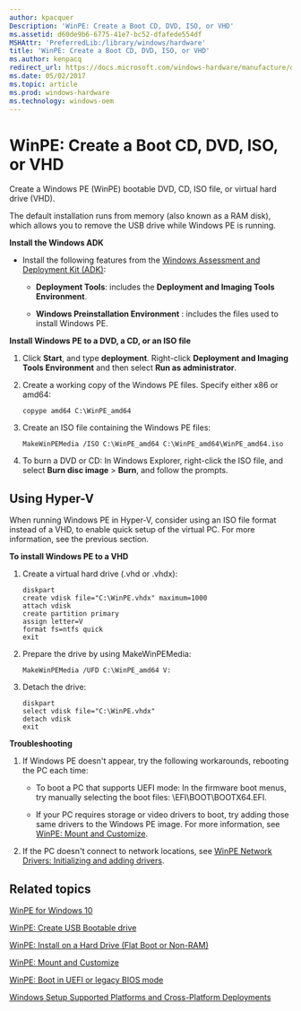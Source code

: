 ```yaml
---
author: kpacquer
Description: 'WinPE: Create a Boot CD, DVD, ISO, or VHD'
ms.assetid: d60de9b6-6775-41e7-bc52-dfafede554df
MSHAttr: 'PreferredLib:/library/windows/hardware'
title: 'WinPE: Create a Boot CD, DVD, ISO, or VHD'
ms.author: kenpacq
redirect_url: https://docs.microsoft.com/windows-hardware/manufacture/desktop/winpe-create-usb-bootable-drive
ms.date: 05/02/2017
ms.topic: article
ms.prod: windows-hardware
ms.technology: windows-oem
---
```


# WinPE: Create a Boot CD, DVD, ISO, or VHD


Create a Windows PE (WinPE) bootable DVD, CD, ISO file, or virtual hard drive (VHD).

The default installation runs from memory (also known as a RAM disk), which allows you to remove the USB drive while Windows PE is running.

**Install the Windows ADK**

-   Install the following features from the [Windows Assessment and Deployment Kit (ADK)](http://go.microsoft.com/fwlink/p/?LinkID=526803):

    -   **Deployment Tools**: includes the **Deployment and Imaging Tools Environment**.

    -   **Windows Preinstallation Environment** : includes the files used to install Windows PE.

**Install Windows PE to a DVD, a CD, or an ISO file**

1.  Click **Start**, and type **deployment**. Right-click **Deployment and Imaging Tools Environment** and then select **Run as administrator**.

2.  Create a working copy of the Windows PE files. Specify either x86 or amd64:

    ```
    copype amd64 C:\WinPE_amd64
    ```

3.  Create an ISO file containing the Windows PE files:

    ```
    MakeWinPEMedia /ISO C:\WinPE_amd64 C:\WinPE_amd64\WinPE_amd64.iso
    ```

4.  To burn a DVD or CD: In Windows Explorer, right-click the ISO file, and select **Burn disc image** &gt; **Burn**, and follow the prompts.

## <span id="Using_Hyper-V"></span><span id="using_hyper-v"></span><span id="USING_HYPER-V"></span>Using Hyper-V


When running Windows PE in Hyper-V, consider using an ISO file format instead of a VHD, to enable quick setup of the virtual PC. For more information, see the previous section.

**To install Windows PE to a VHD**

1.  Create a virtual hard drive (.vhd or .vhdx):

    ```
    diskpart
    create vdisk file="C:\WinPE.vhdx" maximum=1000
    attach vdisk
    create partition primary
    assign letter=V
    format fs=ntfs quick
    exit
    ```

2.  Prepare the drive by using MakeWinPEMedia:

    ```
    MakeWinPEMedia /UFD C:\WinPE_amd64 V:
    ```

3.  Detach the drive:

    ```
    diskpart
    select vdisk file="C:\WinPE.vhdx"
    detach vdisk
    exit
    ```

**Troubleshooting**

1.  If Windows PE doesn't appear, try the following workarounds, rebooting the PC each time:

    -   To boot a PC that supports UEFI mode: In the firmware boot menus, try manually selecting the boot files: \\EFI\\BOOT\\BOOTX64.EFI.

    -   If your PC requires storage or video drivers to boot, try adding those same drivers to the Windows PE image. For more information, see [WinPE: Mount and Customize](winpe-mount-and-customize.md).

2.  If the PC doesn't connect to network locations, see [WinPE Network Drivers: Initializing and adding drivers](winpe-network-drivers-initializing-and-adding-drivers.md).

## <span id="related_topics"></span>Related topics


[WinPE for Windows 10](winpe-intro.md)

[WinPE: Create USB Bootable drive](winpe-create-usb-bootable-drive.md)

[WinPE: Install on a Hard Drive (Flat Boot or Non-RAM)](winpe-install-on-a-hard-drive--flat-boot-or-non-ram.md)

[WinPE: Mount and Customize](winpe-mount-and-customize.md)

[WinPE: Boot in UEFI or legacy BIOS mode](winpe-boot-in-uefi-or-legacy-bios-mode.md)

[Windows Setup Supported Platforms and Cross-Platform Deployments](windows-setup-supported-platforms-and-cross-platform-deployments.md)

 

 






